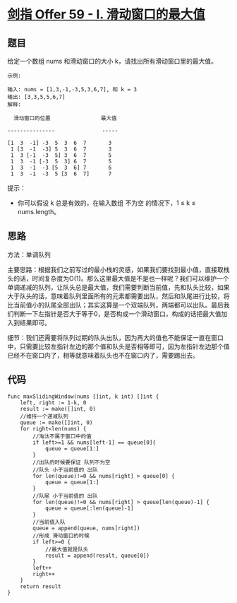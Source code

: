 # [剑指 Offer 59 - I. 滑动窗口的最大值](https://leetcode.cn/problems/hua-dong-chuang-kou-de-zui-da-zhi-lcof/)

## 题目

给定一个数组 nums 和滑动窗口的大小 k，请找出所有滑动窗口里的最大值。

```
示例:

输入: nums = [1,3,-1,-3,5,3,6,7], 和 k = 3
输出: [3,3,5,5,6,7] 
解释: 

  滑动窗口的位置                最大值

---------------               -----

[1  3  -1] -3  5  3  6  7       3
 1 [3  -1  -3] 5  3  6  7       3
 1  3 [-1  -3  5] 3  6  7       5
 1  3  -1 [-3  5  3] 6  7       5
 1  3  -1  -3 [5  3  6] 7       6
 1  3  -1  -3  5 [3  6  7]      7
```


提示：

- 你可以假设 k 总是有效的，在输入数组 不为空 的情况下，1 ≤ k ≤ nums.length。


## 思路

方法：单调队列

主要思路：根据我们之前写过的最小栈的灵感，如果我们要找到最小值，直接取栈头的话，时间复杂度为O(1)。那么这里最大值是不是也一样呢？我们可以维护一个单调递减的队列，让队头总是最大值，我们需要判断当前值，先和队头比较，如果大于队头的话，意味着队列里面所有的元素都需要出队，然后和队尾进行比较，将比当前值小的队尾全部出队；其实这算是一个双端队列，两端都可以出队。最后我们判断一下左指针是否大于等于0，是否构成一个滑动窗口，构成的话把最大值加入到结果即可。

细节：我们还需要将队列过期的队头出队，因为再大的值也不能保证一直在窗口中，只需要比较左指针左边的那个值和队头是否相等即可，因为左指针左边那个值已经不在窗口内了，相等就意味着队头也不在窗口内了，需要踢出去。

## 代码

```golang
func maxSlidingWindow(nums []int, k int) []int {
    left, right := 1-k, 0
    result := make([]int, 0)
    //维持一个递减队列
    queue := make([]int, 0)
    for right<len(nums) {
        //淘汰不属于窗口中的值
        if left>=1 && nums[left-1] == queue[0]{
            queue = queue[1:]
        }
        //出队的时候要保证 队列不为空
        //队头 小于当前值的 出队
        for len(queue)!=0 && nums[right] > queue[0] {
            queue = queue[1:]
        }
        //队尾 小于当前值的 出队
        for len(queue)!=0 && nums[right] > queue[len(queue)-1] {
            queue = queue[:len(queue)-1]
        }
        //当前值入队
        queue = append(queue, nums[right])
        //形成 滑动窗口的时候 
        if left>=0 {
            //最大值就是队头
            result = append(result, queue[0])
        }
        left++
        right++
    }
    return result
}

```

